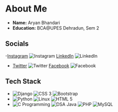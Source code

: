 # About Me

- **Name:** Aryan Bhandari
- **Education:** BCA@UPES Dehradun, Sem 2

## Socials

-[Instagram](#) ![Instagram](https://img.shields.io/badge/-Instagram-red) [LinkedIn](#) ![LinkedIn](https://img.shields.io/badge/-LinkedIn-blue)
- [Twitter](#) ![Twitter](https://img.shields.io/badge/-Twitter-lightblue) [Facebook](#) ![Facebook](https://img.shields.io/badge/-Facebook-blue)

## Tech Stack

- ![Django](https://img.shields.io/badge/-Django-black) ![CSS 3](https://img.shields.io/badge/-CSS3-blue) ![Bootstrap](https://img.shields.io/badge/-Bootstrap-purple)
- ![Python](https://img.shields.io/badge/-Python-green) ![Linux](https://img.shields.io/badge/-Linux-black) ![HTML 5](https://img.shields.io/badge/-HTML5-orange)
- ![C Programming](https://img.shields.io/badge/-C-lightgreen) ![DSA Java](https://img.shields.io/badge/-DSA%20Java-yellow) ![PHP](https://img.shields.io/badge/-PHP-purple) ![MySQL](https://img.shields.io/badge/-MySQL-blue)

